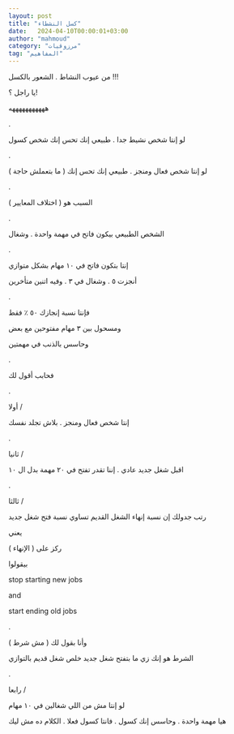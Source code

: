 ```yaml
---
layout: post
title: "كسل النشطاء"
date:   2024-04-10T00:00:01+03:00
author: "mahmoud"
category: "مرزوقيات"
tag: "المفاهيم"
---
```



من عيوب النشاط . الشعور بالكسل !!!

يا راجل ؟!

هههههههههههه

.

لو إنتا شخص نشيط جدا . طبيعي إنك تحس إنك شخص كسول

.

لو إنتا شخص فعال ومنجز . طبيعي إنك تحس إنك ( ما بتعملش
حاجة )

.

السبب هو ( اختلاف المعايير )

.

الشخص الطبيعي بيكون فاتح في مهمة واحدة . وشغال

.

إنتا بتكون فاتح في ١٠ مهام بشكل متوازي

أنجزت ٥ . وشغال في ٣ . وفيه اتنين متأخرين

.

فإنتا نسبة إنجازك ٥٠ ٪ فقط

ومسحول بين ٣ مهام مفتوحين مع بعض

وحاسس بالذنب في مهمتين

.

فحابب أقول لك

.

أولا /

إنتا شخص فعال ومنجز . بلاش تجلد نفسك

.

ثانيا /

اقبل شغل جديد عادي . إننا تقدر تفتح في ٢٠ مهمة بدل ال
١٠

.

ثالثا /

رتب جدولك إن نسبة إنهاء الشغل القديم تساوي نسبة فتح شغل
جديد

يعني

ركز على ( الإنهاء )

بيقولوا

stop starting new jobs

and

start ending old jobs

.

وأنا بقول لك ( مش شرط )

الشرط هو إنك زي ما بتفتح شغل جديد خلص شغل قديم
بالتوازي

.

رابعا /

لو إنتا مش من اللي شغالين في ١٠ مهام

هيا مهمة واحدة . وحاسس إنك كسول . فانتا كسول فعلا .
الكلام ده مش ليك
